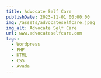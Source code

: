 ```yaml
---
title: Advocate Self Care
publishDate: 2023-11-01 00:00:00
img: /assets/advocateselfcare.jpeg
img_alt: Advocate Self Care
url: www.advocateselfcare.com
tags:
  - Wordpress
  - PHP
  - HTML
  - CSS
  - Avada
---
```

